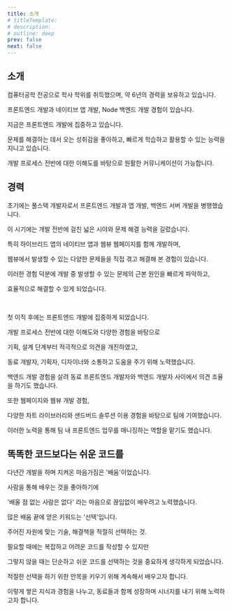 ```yaml
---
title: 소개
# titleTemplate:
# description:
# outline: deep
prev: false
next: false
---
```


<!--
https://www.buildyourstory.kr/writing-selfintroduction-letter5/

1.내가 누구인지, 지금 어떤 상태인지 보여준다.
→ 나의 과거와 현재를 보여주는 메시지를 구성한다.

2.갈망하는 목표와 이루려는 이유가 무엇인지 알려준다.
→ 나의 목표와 그것을 이루려는 이유가 무엇인지 알려준다.

3.극복해야 할 장애물이 눈 앞에 있지만, 이뤄낼 수 있을 거라는 믿음을 준다.
→ 내가 앞으로 다가올 문제도 잘 해결해줄 수 있는 존재라는 걸 보여준다.
-->

## 소개

컴퓨터공학 전공으로 학사 학위를 취득했으며, 약 6년의 경력을 보유하고 있습니다.

프론트엔드 개발과 네이티브 앱 개발, Node 백엔드 개발 경험이 있습니다.

지금은 프론트엔드 개발에 집중하고 있습니다.

문제를 해결하는 데서 오는 성취감을 좋아하고, 빠르게 학습하고 활용할 수 있는 능력을 지니고 있습니다.

개발 프로세스 전반에 대한 이해도를 바탕으로 원활한 커뮤니케이션이 가능합니다.

## 경력

초기에는 풀스택 개발자로서 프론트엔드 개발과 앱 개발, 백엔드 서버 개발을 병행했습니다.

이 시기에는 개발 전반에 걸친 넓은 시야와 문제 해결 능력을 길렀습니다.

특히 하이브리드 앱의 네이티브 앱과 웹뷰 웹페이지를 함께 개발하며,

웹뷰에서 발생할 수 있는 다양한 문제들을 직접 겪고 해결해 본 경험이 있습니다.

이러한 경험 덕분에 개발 중 발생할 수 있는 문제의 근본 원인을 빠르게 파악하고,

효율적으로 해결할 수 있게 되었습니다.

<br>

첫 이직 후에는 프론트엔드 개발에 집중하게 되었습니다.

개발 프로세스 전반에 대한 이해도와 다양한 경험을 바탕으로

기획, 설계 단계부터 적극적으로 의견을 개진하였고,

동료 개발자, 기획자, 디자이너와 소통하고 도움을 주기 위해 노력했습니다.

백엔드 개발 경험을 살려 동료 프론트엔드 개발자와 백엔드 개발자 사이에서 의견 조율을 하기도 했습니다.

또한 웹페이지와 웹뷰 개발 경험,

다양한 차트 라이브러리와 샌드버드 솔루션 이용 경험을 바탕으로 팀에 기여했습니다.

이러한 노력을 통해 팀 내 프론트엔드 업무를 매니징하는 역할을 맡기도 했습니다.

## 똑똑한 코드보다는 쉬운 코드를

다년간 개발을 하며 지켜온 마음가짐은 '배움'이었습니다.

사람을 통해 배우는 것을 좋아하기에

'배울 점 없는 사람은 없다' 라는 마음으로 끊임없이 배우려고 노력했습니다.

많은 배움 끝에 얻은 키워드는 '선택'입니다.

주어진 자원에 맞는 기술, 해결책을 적절히 선택하는 것.

필요할 때에는 복잡하고 어려운 코드를 작성할 수 있지만

그렇지 않을 때는 단순하고 쉬운 코드를 선택하는 것을 중요하게 생각하게 되었습니다.

적절한 선택을 하기 위한 안목을 키우기 위해 계속해서 배우고자 합니다.

이렇게 쌓은 지식과 경험을 나누고, 동료들과 함께 성장하며 시너지를 내기 위해 노력하고자 합니다.

<br>

<!--
더 나은 코드를 위해 끊임없이 고민하고 학습하며 더 나은 웹서비스를 제공할 수 있도록 노력하겠습니다.

똑똑한 코드보다는 읽기 쉽고 변경이 쉬운 코드
-->

